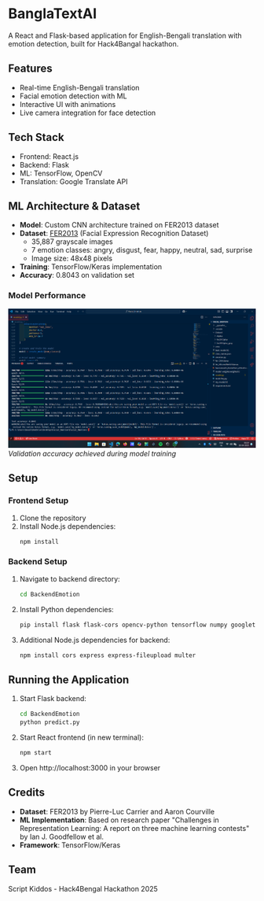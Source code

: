 # BanglaTextAI

A React and Flask-based application for English-Bengali translation with emotion detection, built for Hack4Bangal hackathon.

## Features
- Real-time English-Bengali translation
- Facial emotion detection with ML
- Interactive UI with animations
- Live camera integration for face detection

## Tech Stack
- Frontend: React.js
- Backend: Flask
- ML: TensorFlow, OpenCV
- Translation: Google Translate API

## ML Architecture & Dataset
- **Model**: Custom CNN architecture trained on FER2013 dataset
- **Dataset**: [FER2013](https://www.kaggle.com/datasets/msambare/fer2013) (Facial Expression Recognition Dataset)
  - 35,887 grayscale images
  - 7 emotion classes: angry, disgust, fear, happy, neutral, sad, surprise
  - Image size: 48x48 pixels
- **Training**: TensorFlow/Keras implementation
- **Accuracy**: 0.8043 on validation set

### Model Performance
![Model Accuracy](./assets/accuracy.png)
*Validation accuracy achieved during model training*

## Setup

### Frontend Setup
1. Clone the repository
2. Install Node.js dependencies:
   ```bash
   npm install
   ```

### Backend Setup
1. Navigate to backend directory:
   ```bash
   cd BackendEmotion
   ```

2. Install Python dependencies:
   ```bash
   pip install flask flask-cors opencv-python tensorflow numpy googletrans==3.1.0a0
   ```

3. Additional Node.js dependencies for backend:
   ```bash
   npm install cors express express-fileupload multer
   ```

## Running the Application

1. Start Flask backend:
   ```bash
   cd BackendEmotion
   python predict.py
   ```

2. Start React frontend (in new terminal):
   ```bash
   npm start
   ```

3. Open http://localhost:3000 in your browser

## Credits
- **Dataset**: FER2013 by Pierre-Luc Carrier and Aaron Courville
- **ML Implementation**: Based on research paper "Challenges in Representation Learning: A report on three machine learning contests" by Ian J. Goodfellow et al.
- **Framework**: TensorFlow/Keras

## Team
Script Kiddos - Hack4Bengal Hackathon 2025

